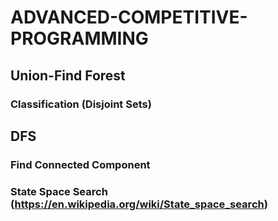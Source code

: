 # ADVANCED-COMPETITIVE-PROGRAMMING

## Union-Find Forest
### Classification (Disjoint Sets)

## DFS
### Find Connected Component

### State Space Search (https://en.wikipedia.org/wiki/State_space_search)
